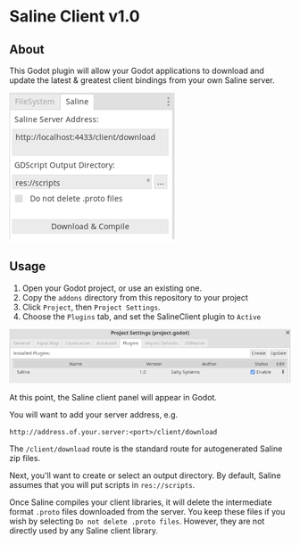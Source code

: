 # Saline Client v1.0

## About
This Godot plugin will allow your Godot applications to download and update the
latest & greatest client bindings from your own Saline server.

![Plugins](/gh-images/download-compile.png)

## Usage

1. Open your Godot project, or use an existing one.
2. Copy the `addons` directory from this repository to your project
3. Click `Project`, then `Project Settings`.
4. Choose the `Plugins` tab, and set the SalineClient plugin to `Active`

![Enable](/gh-images/enable-plugin.png)

At this point, the Saline client panel will appear in Godot. 

You will want to add your server address, e.g. 
```
http://address.of.your.server:<port>/client/download
```

The `/client/download` route is the standard route for autogenerated Saline
zip files.

Next, you'll want to create or select an output directory. By default, Saline
assumes that you will put scripts in `res://scripts`. 

Once Saline compiles your client libraries, it will delete the intermediate
format `.proto` files downloaded from the server. You keep these files if you
wish by selecting `Do not delete .proto files`. However, they are not directly
used by any Saline client library.
